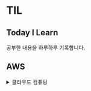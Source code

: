 # TIL 
## Today I Learn

공부한 내용을 하루하루 기록합니다.

## AWS

<details>
<summary>클라우드 컴퓨팅</summary>

<!-- summary 아래 한칸 공백 두어야함 -->
### 클라우드 컴퓨팅
클라우드 컴퓨팅

클라우드 컴퓨팅은 IT 리소스를 인터넷을 통해 온디맨드로 제공하며 사용한 만큼만 비용을 지불합니다.

온디맨드 제공이란 AWS가 사용자에게 필요한 리소스를 필요한 순간에 전달할 수 있다는 것이다.
이를 통해 사용자는 리소스가 필요하다고 미리 알리지 않아도 되며,
300개의 가상 서버가 갑자기 필요해 질 경우 미리 통보하지 않고 클릭 몇번으로 바로 시작할 수 있는것이다.

클라우드 컴퓨팅 모델

- IaaS
	클라우드 IT의 기본 빌딩 블록을 포함하고 일반적으로
	네트워킹 기능, 컴ㅁ퓨터 및 데이터 스토리지 공간을 제공
- PaaS
	기본 인프로를 관리할 필요가 없어 애플리케이션 개발과 관리에 집중 가능
	리소스 구매, 용량 계획, 소프트웨어 유지 관리 등 다른 모든 획일적 작업에 대한
	부담을 덜어 줌
- SaaS
	서비스 제공업체에 의해 실행되고 관리되는 완전한 제품을 제공하여
	소프트웨어 특정 부분을 어떻게 사용할지만 생각하면 된다.


클라우드 컴퓨팅의 배포 모델

- 클라우드 기반 배포
	애플리케이션의 모든 부분을 클라우드에서 실행
	기존 애플리케이션을 클라우드로 마이그레이션
	클라우드에서 새 애플리케이션 설계 및 빌드
- 온프레미스 배포
	가상화 및 리소스 관리 도구를 사용해 리소스를 배포
	애플리케이션 관리 및 가상화 기술을 사용해 리소스 활용도를 높임
- 하이브리드 배포
	클라우드 기반 리소스를 온프레미스 인프라에 연결
	클라우드 기반 리소스를 레거시 IT 애플리케이션과 통합

### EC2
AWS EC2

Amazon Elastic Compute Cloud

서비스 운영을 위해 서버가 필요하다.
이 서버를 통해 웹 애플리케이션을 호스팅하고, 필요한 컴퓨팅 용량을 제공한다.

AWS를 사용하는 경우 이러한 서버가 곧 물리적이니서버가 아닌 가상화되어 있는 서버이다.
이 가상화된 서버에 액세스 하는데 사용하는 서비스를 EC2라고 한다.

기본적으로 EC2는 가상화 기술을 사용해 AWS에서 관리한다.
또한 AWS에서 관리하고 있는 물리적 호스트 시스템에서 실행 되기  때문에
EC2를 실제 가동할 때는 전체 호스트를 소유하지 않고, 호스트를 다른 여러 인스턴스와 공유해 사용한다.
이러한 방식을 가상 머신이라 한다.

이러한 가상 머신끼리 서로 물리적인 리소르르 공유하고 책임지는것을 멀티 테넌시라 한다.
AWS는 하이퍼바이저를 통해 멀티 테넌시 조정을 책임지고 관리한다.
또한, 하이퍼바이저는 호스트의 리소스를 서로 공유하는 가상 머신을 서로 분리한다.

즉, EC2 인스턴스가 서로 리소스를 공유하며, 그 호스트에 있는 다른 EC2 인스턴스는 인식하지 않는 것이다.


#### Amazon EC2 인스턴스 유형

Amazon EC2 인스턴스 유형은 다양한 작업에 최적화 되어 있으며,
워크로드 및 애플리케이션의 요구사항을 고려해야 한다.

각 EC2 인스턴스의 유형은 인스턴스 패밀리로 구분되며, 특정 작업에 최적화 된다.

- 범용
	균형 있는 리소스
	다양한 워크로드
- 컴퓨팅 최적화
	고성능 프로세서를 활용하는 컴퓨팅 집약적인 애플리케이션에 적합
	게임 서버
	고성능 컴퓨팅(HPC)
	과학 모델링
- 메모리 최적화
	대규모 데이터 집합을 처리하는 워크로드에 빠른 성능을 제공
	메모리 집약적 작업
- 액셀러레이티드 컴퓨팅
	하드웨어 액셀러레이터 또는 코프로세서를 사용해 CPU에서 실행되는 소프트웨어에서 보다 더 효율적으로 수행
	부동 소수점 숫자 계산
	그래픽 처리
	데이터 패턴 일치
- 스토리지 최적화
	로컬 스토리지의 대규모 데이터 집합에 대한 액세스가 많이 필요한 워크로드를 위해 설계
	대규모 데이터를 빠르게 처리하는 데이터 웨어하우스
	분산 파일 시스템
	고빈도 온라인 트랜잭션 처리(OLTP)


#### EC2 요금
Amazon EC2에서는 사용한 컴퓨팅 시간에 대해서만 비용을 지불하며,
사용 사례에 따라 다양한 요금 옵션을 제공한다.

EC2 요금 옵션
- 온디맨드
	중단할 수 없는 불규칙한 단기 워크로드가 있는 애플리케이션에 가장 적합
	인스턴스는 중지될 때까지 계속 실행되며, 사용한 컴퓨팅 시간에 대해서만 비용 지불
- 예약 인스턴스
	계정에서 온디맨드 인스턴스를 사용할 때 적용되는 결제 할인 옵션
	
	> - 표준 예약 인스턴스 : 안정적 상태의 애플리케이션에 필요한 인스턴스 유형 및 크기, AWS 리전을 알고 있는 경우 적합
	> - 컨버터블 예약 인스턴스 : 여러 가용 영역 또는 다양한 인스턴스 유형에서 실행해야 하는 경우 적합
- EC2 Instance Savings Plans
	특정 인스턴스 패밀리 및 리전에 대해 1년 또는 3년 기간 동안 시간당 지출 약정ㅇ르 할 경우 EC2 인스턴스 비용을 할인한다.
	약정 기간 동안 사용량에 유연성이 필요한 경우 적합한 옵션
- 스팟 인스턴스
	미사용 Amazon EC2 컴퓨팅 용량을 사용해 온디맨드 요금의 ㅣ최대 90% 까지 비용을 절감 할 수 있다.
	시작 및 종료 시간이 자유롭거나 중단을 견딜 수 있는 워크로드에 적합
- 전용 호스트
	EC2가 사용하는 물리적 호스트를 전용으로 사용할 수 있다.
	가장 많은 비용이 요구


#### Amazon EC2 크기 조정

온프라미스 데이터 센터 경우
고객 워크로드는 시간에 따라 달라진다.
만약 평균 사용량 만큼 하드웨어를 구매하는 경우 피크 부하 발생 시
하드웨어 부족으로 고객에게 서비스를 제공할 수 없을 것이다.

EC2의 확정성, 탄력성

	필요한 리소스만으로 시작하고 확장 및 축소를 통해 변화에 자동으로 대응하도록 아키텍처를 설계해야한다.
	이 기능을 AWS에서 Amazon EC2 Auto Scaling을 통해 지원한다.

	Amazon EC2 Auto Scaling
	변화하는 애플리케이션 수요에 따라 EC2 인스턴스를 자동으로 추가하거나 제거할 수 있다.
	동적 조정(수요 변화에 대응)과, 예측 조정(적정 수 인스턴스를 자동으로 예약)이라는 2가지 접근 방식에 따라 이루어 진다.

	Auto Scaling 그룹의 크기를 구성할 때 최소 Amazon EC2 인스턴스 수를 1로 설정하면, 
	하나 이상의 EC2 인스턴스가 항상 실행중인 상태가 된다.

	Auto Scaling에서는 최소 용량, 희망 용량, 최대 용량을 통해 EC2 인스턴스의 갯수를 조정하여 비용 효율적인 아키텍처를 설계할 수 있다.
</details>

